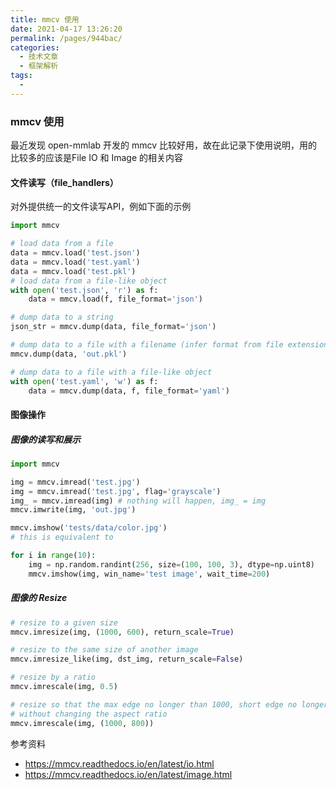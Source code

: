 ```yaml
---
title: mmcv 使用
date: 2021-04-17 13:26:20
permalink: /pages/944bac/
categories:
  - 技术文章
  - 框架解析
tags:
  - 
---
```

### mmcv 使用

最近发现 open-mmlab 开发的 mmcv 比较好用，故在此记录下使用说明，用的比较多的应该是File IO 和 Image 的相关内容

#### 文件读写（file_handlers）

对外提供统一的文件读写API，例如下面的示例

```python
import mmcv

# load data from a file
data = mmcv.load('test.json')
data = mmcv.load('test.yaml')
data = mmcv.load('test.pkl')
# load data from a file-like object
with open('test.json', 'r') as f:
    data = mmcv.load(f, file_format='json')

# dump data to a string
json_str = mmcv.dump(data, file_format='json')

# dump data to a file with a filename (infer format from file extension)
mmcv.dump(data, 'out.pkl')

# dump data to a file with a file-like object
with open('test.yaml', 'w') as f:
    data = mmcv.dump(data, f, file_format='yaml')
```

#### 图像操作

##### 图像的读写和展示

```python
import mmcv

img = mmcv.imread('test.jpg')
img = mmcv.imread('test.jpg', flag='grayscale')
img_ = mmcv.imread(img) # nothing will happen, img_ = img
mmcv.imwrite(img, 'out.jpg')
```

```python
mmcv.imshow('tests/data/color.jpg')
# this is equivalent to

for i in range(10):
    img = np.random.randint(256, size=(100, 100, 3), dtype=np.uint8)
    mmcv.imshow(img, win_name='test image', wait_time=200)

```

##### 图像的 Resize

```python
# resize to a given size
mmcv.imresize(img, (1000, 600), return_scale=True)

# resize to the same size of another image
mmcv.imresize_like(img, dst_img, return_scale=False)

# resize by a ratio
mmcv.imrescale(img, 0.5)

# resize so that the max edge no longer than 1000, short edge no longer than 800
# without changing the aspect ratio
mmcv.imrescale(img, (1000, 800))

```



参考资料

- https://mmcv.readthedocs.io/en/latest/io.html
- https://mmcv.readthedocs.io/en/latest/image.html